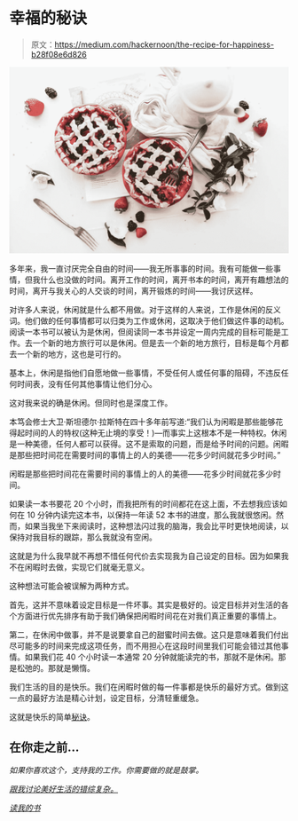 # 幸福的秘诀

> 原文：<https://medium.com/hackernoon/the-recipe-for-happiness-b28f08e6d826>

![](img/c319abd24f6f2ad1bed4b52294424c4e.png)

多年来，我一直讨厌完全自由的时间——我无所事事的时间。我有可能做一些事情，但我什么也没做的时间。离开工作的时间，离开书本的时间，离开有趣想法的时间，离开与我关心的人交谈的时间，离开锻炼的时间——我讨厌这样。

对许多人来说，休闲就是什么都不用做。对于这样的人来说，工作是休闲的反义词。他们做的任何事情都可以归类为工作或休闲，这取决于他们做这件事的动机。阅读一本书可以被认为是休闲，但阅读同一本书并设定一周内完成的目标可能是工作。去一个新的地方旅行可以是休闲。但是去一个新的地方旅行，目标是每个月都去一个新的地方，这也是可行的。

基本上，休闲是指他们自愿地做一些事情，不受任何人或任何事的阻碍，不违反任何时间表，没有任何其他事情让他们分心。

这对我来说的确是休闲。但同时也是深度工作。

本笃会修士大卫·斯坦德尔·拉斯特在四十多年前写道:“我们认为闲暇是那些能够花得起时间的人的特权(这种无止境的享受！)—而事实上这根本不是一种特权。休闲是一种美德，任何人都可以获得。这不是索取的问题，而是给予时间的问题。闲暇是那些把时间花在需要时间的事情上的人的美德——花多少时间就花多少时间。”

闲暇是那些把时间花在需要时间的事情上的人的美德——花多少时间就花多少时间。

如果读一本书要花 20 个小时，而我把所有的时间都花在这上面，不去想我应该如何在 10 分钟内读完这本书，以保持一年读 52 本书的进度，那么我就很悠闲。然而，如果当我坐下来阅读时，这种想法闪过我的脑海，我会比平时更快地阅读，以保持对我目标的跟踪，那么我就没有空闲。

这就是为什么我早就不再想不惜任何代价去实现我为自己设定的目标。因为如果我不在闲暇时去做，实现它们就毫无意义。

这种想法可能会被误解为两种方式。

首先，这并不意味着设定目标是一件坏事。其实是极好的。设定目标并对生活的各个方面进行优先排序有助于我们确保把闲暇时间花在对我们真正重要的事情上。

第二，在休闲中做事，并不是说要拿自己的甜蜜时间去做。这只是意味着我们付出尽可能多的时间来完成这项任务，而不用担心在这段时间里我们可能会错过其他事情。如果我们花 40 个小时读一本通常 20 分钟就能读完的书，那就不是休闲。那是松弛的。那就是懒惰。

我们生活的目的是快乐。我们在闲暇时做的每一件事都是快乐的最好方式。做到这一点的最好方法是精心计划，设定目标，分清轻重缓急。

这就是快乐的简单[秘诀](https://hackernoon.com/tagged/recipe)。

## 在你走之前…

*如果你喜欢这个，支持我的工作。你需要做的就是鼓掌。*

[*跟我讨论美好生活的错综复杂。*](http://eepurl.com/cqwJZT)

[*读我的书*](https://www.amazon.com/s/ref=nb_sb_noss?url=search-alias%3Daps&field-keywords=mayantuyacu)